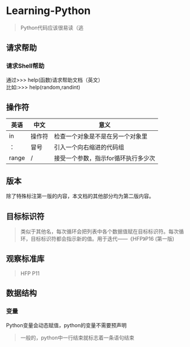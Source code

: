 # Learning-Python
>Python代码应该很易读（逃
## 请求帮助
### 请求Shell帮助
通过>>> help(函数)请求帮助文档（英文）
<br>
比如:>>> help(random,randint)
 
## 操作符
|  英语   | 中文  | 意义 |
|  ----  | ----  | ---- |
| in  | 操作符 | 检查一个对象是不是在另一个对象里   |
| ：  | 冒号 |  引入一个向右缩进的代码组  |
| range | / | 接受一个参数，指示for循环执行多少次 |
## 版本
除了特殊标注第一版的内容，本文档的其他部分均为第二版内容。

## 目标标识符
 > 类似于其他名，每次循环会把列表中各个数据值赋在目标标识符。每次循环，目标标识符都会指示新的值。用于迭代——《HFP》P16 (第一版)

## 观察标准库
>HFP P11
## 数据结构
### 变量
Python变量会动态赋值，python的变量不需要预声明
</br>
>一般的，python中一行结束就标志着一条语句结束




 